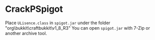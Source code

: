 # CrackPSpigot

Place `ULisence.class` in `spigot.jar` under the folder "org\bukkit\craftbukkit\v1_8_R3"
You can open `spigot.jar` with 7-Zip or another archive tool.
